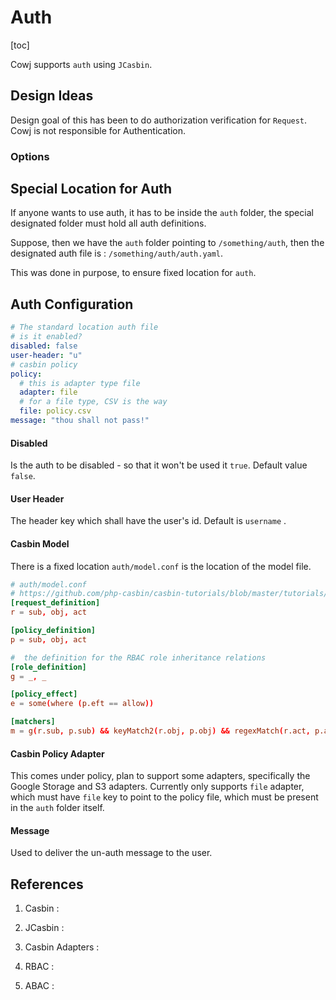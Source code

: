 # Auth

[toc]


Cowj supports `auth` using `JCasbin`.


## Design Ideas

Design goal of this has been to do authorization verification for  `Request`.
Cowj is not responsible for Authentication.


### Options


## Special  Location for Auth

If anyone wants to use auth, it has to be inside the `auth` folder, 
the special designated folder must hold all auth definitions.

Suppose, then we have the `auth` folder pointing to `/something/auth`, 
then the designated auth file is : `/something/auth/auth.yaml`.

This was done in purpose, to ensure fixed location for `auth`. 


## Auth Configuration

```yaml
# The standard location auth file
# is it enabled?
disabled: false
user-header: "u"
# casbin policy
policy:
  # this is adapter type file
  adapter: file
  # for a file type, CSV is the way
  file: policy.csv
message: "thou shall not pass!"

```

#### Disabled
Is the auth to be disabled - so that it won't be used it `true`. Default value `false`.

#### User Header 
The header key which shall have the user's id. Default is `username` .

#### Casbin Model 
There is a fixed location `auth/model.conf` is the location of the model file.

```toml
# auth/model.conf
# https://github.com/php-casbin/casbin-tutorials/blob/master/tutorials/RBAC-with-Casbin.md
[request_definition]
r = sub, obj, act

[policy_definition]
p = sub, obj, act

#  the definition for the RBAC role inheritance relations
[role_definition]
g = _, _

[policy_effect]
e = some(where (p.eft == allow))

[matchers]
m = g(r.sub, p.sub) && keyMatch2(r.obj, p.obj) && regexMatch(r.act, p.act)
```

#### Casbin Policy Adapter

This comes under policy, plan to support some adapters, specifically the Google Storage and S3 adapters.
Currently only supports `file` adapter, which must have `file` key to point to the policy file, which must 
be present in the `auth` folder itself.

#### Message
Used to deliver the un-auth message to the user.


## References

1.  Casbin :  

2. JCasbin : 

3. Casbin Adapters : 

4. RBAC : 

5. ABAC : 

   
